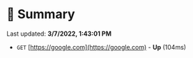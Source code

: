 # 📖 Summary
Last updated: **3/7/2022, 1:43:01 PM**

- `GET` [https://google.com](https://google.com) - **Up** (104ms)
